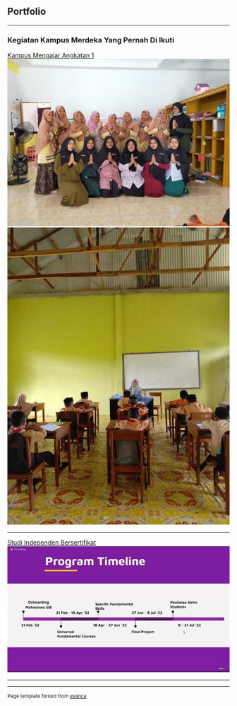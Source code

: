 ## Portfolio

---

### Kegiatan Kampus Merdeka Yang Pernah Di Ikuti 

[Kampus Mengajar Angkatan 1](/sample_page)
<img src="km1.jpeg?raw=true"/>
<img src="km2.jpeg?raw=true"/>

---
[Studi Independen Bersertifikat](/pdf/sample_presentation.pdf)
<img src="pzsib.jpeg?raw=true"/>

---




---
<p style="font-size:11px">Page template forked from <a href="https://github.com/evanca/quick-portfolio">evanca</a></p>
<!-- Remove above link if you don't want to attibute -->
